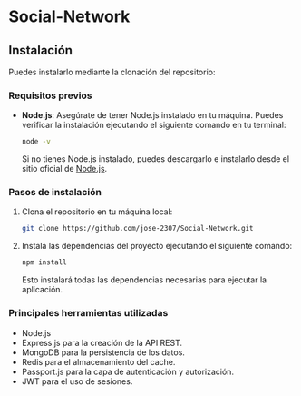 # Social-Network

## Instalación

Puedes instalarlo mediante la clonación del repositorio:

### Requisitos previos

- **Node.js**: Asegúrate de tener Node.js instalado en tu máquina. Puedes verificar la instalación ejecutando el siguiente comando en tu terminal:
    ```bash
    node -v
    ```
    Si no tienes Node.js instalado, puedes descargarlo e instalarlo desde el sitio oficial de [Node.js](https://nodejs.org).

### Pasos de instalación

1. Clona el repositorio en tu máquina local:

    ```bash
    git clone https://github.com/jose-2307/Social-Network.git
    ```

2. Instala las dependencias del proyecto ejecutando el siguiente comando:

    ```bash
    npm install
    ```
   
   Esto instalará todas las dependencias necesarias para ejecutar la aplicación.

### Principales herramientas utilizadas

- Node.js
- Express.js para la creación de la API REST.
- MongoDB para la persistencia de los datos.
- Redis para el almacenamiento del cache.
- Passport.js para la capa de autenticación y autorización.
- JWT para el uso de sesiones.
